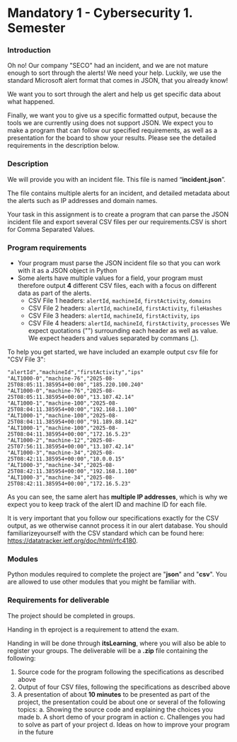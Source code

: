 # Mandatory 1 - Cybersecurity 1. Semester

### Introduction
Oh no! Our company "SECO" had an incident, and we are not mature enough to sort through the alerts! We need your help. Luckily, we use the standard Microsoft alert format that comes in JSON, that you already know!

We want you to sort through the alert and help us get specific data about what happened.

Finally, we want you to give us a specific formatted output, because the tools we are currently using does not support JSON. We expect you to make a program that can follow our specified requirements, as well as a presentation for the board to show your results. Please see the detailed requirements in the description below.

### Description
We will provide you with an incident file. This file is named “**incident.json**”.

The file contains multiple alerts for an incident, and detailed metadata about the alerts such as IP addresses and domain names.

Your task in this assignment is to create a program that can parse the JSON incident file and export several CSV files per our requirements.CSV is short for Comma Separated Values.

### Program requirements
- Your program must parse the JSON incident file so that you can work with it as a JSON object in Python
- Some alerts have multiple values for a field, your program must therefore output **4** different CSV files, each with a focus on different data as part of the alerts.
    - CSV File 1 headers: `alertId`, `machineId`, `firstActivity`, `domains`
    - CSV File 2 headers: `alertId`, `machineId`, `firstActivity`, `fileHashes`
    - CSV File 3 headers: `alertId`, `machineId`, `firstActivity`, `ips`
    - CSV File 4 headers: `alertId`, `machineId`, `firstActivity`, `processes`
We expect quotations ("") surrounding each header as well as value.  
We expect headers and values separated by commans (,).

To help you get started, we have included an example output csv file for "CSV File 3":
```
"alertId","machineId","firstActivity","ips"
"ALT1000-0","machine-76","2025-08-25T08:05:11.385954+00:00","185.220.100.240"
"ALT1000-0","machine-76","2025-08-25T08:05:11.385954+00:00","13.107.42.14"
"ALT1000-1","machine-100","2025-08-25T08:04:11.385954+00:00","192.168.1.100"
"ALT1000-1","machine-100","2025-08-25T08:04:11.385954+00:00","91.189.88.142"
"ALT1000-1","machine-100","2025-08-25T08:04:11.385954+00:00","172.16.5.23"
"ALT1000-2","machine-12","2025-08-25T07:56:11.385954+00:00","13.107.42.14"
"ALT1000-3","machine-34","2025-08-25T08:42:11.385954+00:00","10.0.0.15"
"ALT1000-3","machine-34","2025-08-25T08:42:11.385954+00:00","192.168.1.100"
"ALT1000-3","machine-34","2025-08-25T08:42:11.385954+00:00","172.16.5.23"
```
As you can see, the same alert has **multiple IP addresses**, which is why we expect you to keep track of the alert ID and machine ID for each file.

It is very important that you follow our specifications exactly for the CSV output, as we otherwise cannot process it in our alert database. You should familiarizeyourself with the CSV standard which can be found here: https://datatracker.ietf.org/doc/html/rfc4180.

### Modules
Python modules required to complete the project are "**json**" and "**csv**". You are allowed to use other modules that you might be familiar with.

### Requirements for deliverable
The project should be completed in groups.

Handing in th eproject is a requirement to attend the exam.

Handing in will be done through **itsLearning**, where you will also be able to register your groups. The deliverable will be a **.zip** file containing the following:

1. Source code for the program following the specifications as described above
2. Output of four CSV files, following the specifications as described above
3. A presentation of about **10 minutes** to be presented as part of the project, the presentation could be about one or several of the following topics:
    a. Showing the source code and explaining the choices you made
    b. A short demo of your program in action
    c. Challenges you had to solve as part of your project
    d. Ideas on how to improve your program in the future
